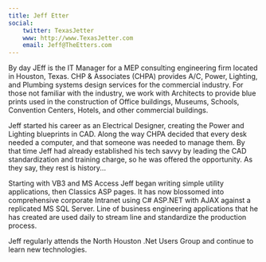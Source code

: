 ```yaml
---
title: Jeff Etter
social: 
    twitter: TexasJetter
    www: http://www.TexasJetter.com
    email: Jeff@TheEtters.com
---
```

By day JEff is the IT Manager for a MEP consulting engineering firm located in Houston, Texas. CHP & Associates (CHPA) provides A/C, Power, Lighting, and Plumbing systems design services for the commercial industry. For those not familiar with the industry, we work with Architects to provide blue prints used in the construction of Office buildings, Museums, Schools, Convention Centers, Hotels, and other commercial buildings.

Jeff started his career as an Electrical Designer, creating the Power and Lighting blueprints in CAD. Along the way CHPA decided that every desk needed a computer, and that someone was needed to manage them. By that time Jeff had already established his tech savvy by leading the CAD standardization and training charge, so he was offered the opportunity. As they say, they rest is history...

Starting with VB3 and MS Access Jeff began writing simple utility applications, then Classics ASP pages. It has now blossomed into comprehensive corporate Intranet using C# ASP.NET with AJAX against a replicated MS SQL Server. Line of business engineering applications that he has created are used daily to stream line and standardize the production process.

Jeff regularly attends the North Houston .Net Users Group and continue to learn new technologies.
<!--more-->
<!--excerpt-->
